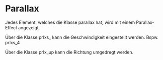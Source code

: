 # Parallax
Jedes Element, welches die Klasse parallax hat, wird mit einem Parallax-Effect angezeigt.

Über die Klasse prlxs_ kann die Geschwindigkeit eingestellt werden. Bspw. prlxs_4

Über die Klasse prlx_up kann die Richtung umgedregt werden.
